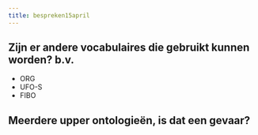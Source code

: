 ```yaml
---
title: bespreken15april
---
```


## Zijn er andere vocabulaires die gebruikt kunnen worden? b.v.
- ORG
- UFO-S
- FIBO
## Meerdere upper ontologieën, is dat een gevaar?
##
